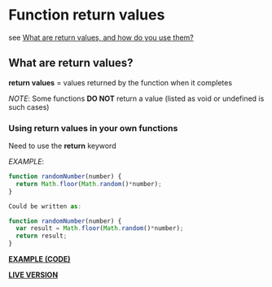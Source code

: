 # Function return values

see [What are return values, and how do you use them?](https://developer.mozilla.org/en-US/docs/Learn/JavaScript/Building_blocks/Return_values)

## What are return values?

**return values** = values returned by the function when it completes

*NOTE*: Some functions **DO NOT** return a value (listed as void or undefined is such cases)

### Using return values in your own functions

Need to use the **return** keyword

*EXAMPLE*:

```javascript
function randomNumber(number) {
  return Math.floor(Math.random()*number);
}

Could be written as:

function randomNumber(number) {
  var result = Math.floor(Math.random()*number);
  return result;
}
```

**[EXAMPLE (CODE)](https://github.com/mdn/learning-area/blob/master/javascript/building-blocks/functions/function-library-finished.html)**

**[LIVE VERSION](https://mdn.github.io/learning-area/javascript/building-blocks/functions/function-library-finished.html)**